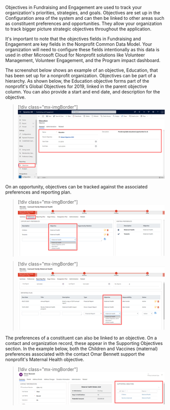 Objectives in Fundraising and Engagement are used to track your organization's priorities, strategies, and goals. Objectives are set up in the Configuration area of the system and can then be linked to other areas such as constituent preferences and opportunities. They allow your organization to track bigger picture strategic objectives throughout the application.

It's important to note that the objectives fields in Fundraising and Engagement are key fields in the Nonprofit Common Data Model. Your organization will need to configure these fields intentionally as this data is used in other Microsoft Cloud for Nonprofit solutions like Volunteer Management, Volunteer Engagement, and the Program impact dashboard.

The screenshot below shows an example of an objective, Education, that has been set up for a nonprofit organization. Objectives can be part of a hierarchy. As shown below, the Education objective forms part of the nonprofit's Global Objectives for 2019, linked in the parent objective column. You can also provide a start and end date, and description for the objective.

> [!div class="mx-imgBorder"]
> [![Screenshot example of an objective, Education, that has been set up for a nonprofit organization.](../media/8-parent-objective.png)](../media/8-parent-objective.png#lightbox)

On an opportunity, objectives can be tracked against the associated preferences and reporting plan.

> [!div class="mx-imgBorder"]
> [![Screenshot of the Preferences tab with the Objective section highlighted.](../media/9-opportunity-preferences.png)](../media/9-opportunity-preferences.png#lightbox)

> [!div class="mx-imgBorder"]
> [![Screenshot of a Reporting Plan with the Objective section highlighted and the Maternal Health objective selected.](../media/10-reporting-plan.png)](../media/10-reporting-plan.png#lightbox)

The preferences of a constituent can also be linked to an objective. On a contact and organization record, these appear in the Supporting Objectives section. In the example below, both the Children and Vaccines (maternal) preferences associated with the contact Omar Bennett support the nonprofit's Maternal Health objective.

> [!div class="mx-imgBorder"]
> [![Screenshot of a sample summary for ](../media/11-supporting-objectives.png)](../media/11-supporting-objectives.png#lightbox)
